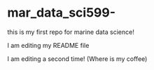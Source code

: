 # mar_data_sci599-
this is my first repo for marine data science! 

I am editing my README file

I am editing a second time! (Where is my coffee) 
